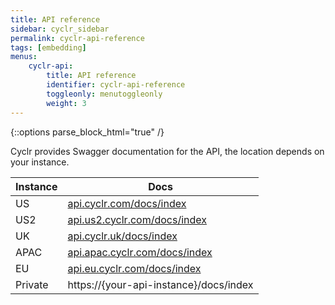```yaml
---
title: API reference
sidebar: cyclr_sidebar
permalink: cyclr-api-reference
tags: [embedding]
menus:
    cyclr-api:
        title: API reference
        identifier: cyclr-api-reference
        toggleonly: menutoggleonly
        weight: 3
---
```

{::options parse_block_html="true" /}
<section class="card">
Cyclr provides Swagger documentation for the API, the location depends on your instance.

| Instance | Docs |
| --- | --- |
| US | [api.cyclr.com/docs/index](https://api.cyclr.com/docs/index) |
| US2 | [api.us2.cyclr.com/docs/index](https://api.us2.cyclr.com/docs/index) |
| UK | [api.cyclr.uk/docs/index](https://api.cyclr.uk/docs/index) |
| APAC | [api.apac.cyclr.com/docs/index](https://api.apac.cyclr.com/docs/index) |
| EU | [api.eu.cyclr.com/docs/index](https://api.eu.cyclr.com/docs/index) |
| Private | https://\{your-api-instance\}/docs/index

</section>
